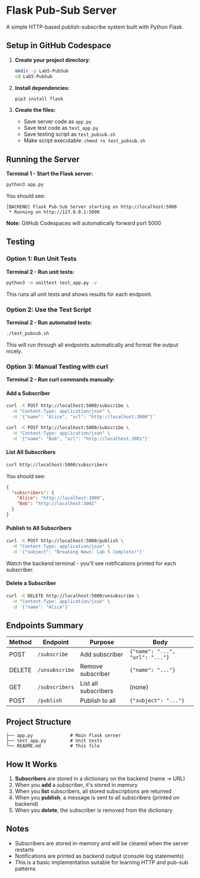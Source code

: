 # Flask Pub-Sub Server

A simple HTTP-based publish-subscribe system built with Python Flask.

## Setup in GitHub Codespace

1. **Create your project directory:**
   ```bash
   mkdir -p Lab5-PubSub
   cd Lab5-PubSub
   ```

2. **Install dependencies:**
   ```bash
   pip3 install flask
   ```

3. **Create the files:**
   - Save server code as `app.py`
   - Save test code as `test_app.py`
   - Save testing script as `test_pubsub.sh`
   - Make script executable: `chmod +x test_pubsub.sh`

## Running the Server

**Terminal 1 - Start the Flask server:**
```bash
python3 app.py
```

You should see:
```
[BACKEND] Flask Pub-Sub Server starting on http://localhost:5000
 * Running on http://127.0.0.1:5000
```

**Note:** GitHub Codespaces will automatically forward port 5000

## Testing

### Option 1: Run Unit Tests

**Terminal 2 - Run unit tests:**
```bash
python3 -m unittest test_app.py -v
```

This runs all unit tests and shows results for each endpoint.

### Option 2: Use the Test Script

**Terminal 2 - Run automated tests:**
```bash
./test_pubsub.sh
```

This will run through all endpoints automatically and format the output nicely.

### Option 3: Manual Testing with curl

**Terminal 2 - Run curl commands manually:**

#### Add a Subscriber
```bash
curl -X POST http://localhost:5000/subscribe \
  -H "Content-Type: application/json" \
  -d '{"name": "Alice", "url": "http://localhost:3000"}'

curl -X POST http://localhost:5000/subscribe \
  -H "Content-Type: application/json" \
  -d '{"name": "Bob", "url": "http://localhost:3001"}'
```

#### List All Subscribers
```bash
curl http://localhost:5000/subscribers
```

You should see:
```json
{
  "subscribers": {
    "Alice": "http://localhost:3000",
    "Bob": "http://localhost:3001"
  }
}
```

#### Publish to All Subscribers
```bash
curl -X POST http://localhost:5000/publish \
  -H "Content-Type: application/json" \
  -d '{"subject": "Breaking News: Lab 5 Complete!"}'
```

Watch the backend terminal - you'll see notifications printed for each subscriber.

#### Delete a Subscriber
```bash
curl -X DELETE http://localhost:5000/unsubscribe \
  -H "Content-Type: application/json" \
  -d '{"name": "Alice"}'
```

## Endpoints Summary

| Method | Endpoint | Purpose | Body |
|--------|----------|---------|------|
| POST | `/subscribe` | Add subscriber | `{"name": "...", "url": "..."}` |
| DELETE | `/unsubscribe` | Remove subscriber | `{"name": "..."}` |
| GET | `/subscribers` | List all subscribers | (none) |
| POST | `/publish` | Publish to all | `{"subject": "..."}` |

## Project Structure

```
├── app.py              # Main Flask server
├── test_app.py         # Unit tests
└── README.md           # This file
```

## How It Works

1. **Subscribers** are stored in a dictionary on the backend (name → URL)
2. When you **add** a subscriber, it's stored in memory
3. When you **list** subscribers, all stored subscriptions are returned
4. When you **publish**, a message is sent to all subscribers (printed on backend)
5. When you **delete**, the subscriber is removed from the dictionary

## Notes

- Subscribers are stored in-memory and will be cleared when the server restarts
- Notifications are printed as backend output (console log statements)
- This is a basic implementation suitable for learning HTTP and pub-sub patterns
